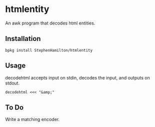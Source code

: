 # htmlentity

An awk program that decodes html entities.

## Installation

    bpkg install StephenHamilton/htmlentity

## Usage

decodehtml accepts input on stdin, decodes the input, and outputs on stdout.

    decodehtml <<< "&amp;"

## To Do

Write a matching encoder.
